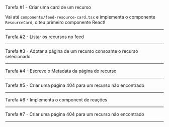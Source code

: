 Tarefa #1 - Criar uma card de um recurso

Vai até ```components/feed-resource-card.tsx``` e implementa o componente ```ResourceCard```, o teu primeiro componente React!

---

Tarefa #2 - Listar os recursos no feed

---

Tarefa #3 - Adptar a página de um recurso consoante o recurso selecionado

---

Tarefa #4 - Escreve o Metadata da página do recurso

---

Tarefa #5 - Criar uma página 404 para um recurso não encontrado

---

Tarefa #6 - Implementa o component de reações

---

Tarefa #7 - Criar uma página 404 para um recurso não encontrado

---






